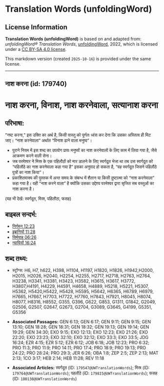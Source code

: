 # Translation Words (unfoldingWord)

## License Information

**Translation Words (unfoldingWord)** is based on and adapted from: _unfoldingWord® Translation Words_, [unfoldingWord](https://unfoldingword.org/utw), 2022, which is licensed under a [CC BY-SA 4.0 license](https://creativecommons.org/licenses/by-sa/4.0/legalcode.en).

This markdown version (created `2025-10-16`) is provided under the same license.



--------------------------------

## नाश करना (id: 179740)

नाश करना, विनाश, नाश करनेवाला, सत्यानाश करना
============================================

परिभाषा:
--------

"नष्ट करना," इस उक्ति का अर्थ है, किसी वास्तु को पूर्णतः ध्वंस कर देना कि उसका अस्तित्व ही मिट जाए। “नाश करनेवाला” अर्थात “विनाश ढाने वाला मनुष्य”।

* पुराने नियम में इस शब्द का उपयोग प्रायः मनुष्यों का नाश करनेवालों के लिए काम में लिया गया है, जैसे आक्रमण करने वाली सेना।
* जब परमेश्वर ने मिस्र के एक पहिलौठों को मार डालने के लिए स्वर्गदूत भेजा था तब उस स्वर्गदूत को “पहिलौठे का नाश करनेवाला कहा गया है” इसका अनुवाद हो सकता है, “वह स्वर्गदूत जिसने पहिलौठे पुत्रों का नाश किया”।
* प्रकाशितवाक्य की पुस्तक में अन्त समय के संबन्ध में शैतान या किसी दुष्टात्मा को “नाश करनेवाला” कहा गया है। वही “नाश करने वाला” है क्योंकि उसका उद्देश्य परमेश्वर द्वारा सृजित सब वस्तुओं का नाश करना है।

(यह भी देखें: स्वर्गदूत, मिस्र, पहिलौठा, फसह)

बाइबल सन्दर्भ:
--------------

* [निर्गमन 12:23](https://ref.ly/Exod12:23)
* [इब्रानियों 11:28](https://ref.ly/Heb11:28)
* [यिर्मयाह 06:26](https://ref.ly/Jer6:26)
* [न्यायियों 16:24](https://ref.ly/Judg16:24)

शब्द तथ्य:
----------

* स्ट्रोंग्स: H6, H7, h622, H398, H1104, H1197, H1820, H1826, H1942,H2000, H2015, H2026, H2040, H2254, H2255, H2717, H2718, H2763, H2764, H3238, H3341, H3381, H3423, H3582, H3615, H3617, H3772, H3807,H4191, H4229, H4591, H4658, H4889, H5218, H5221, H5307, H5362, H5420,H5422, H5428, H5595, H5642, H6365, H6789, H6979, H7665, H7667, H7703, H7722, H7760, H7843, H7921, H8045, H8074, H8077, H8316, H8552, G355, G396, G622, G853, G1311, G1842, G2049, G2506, G2507, G2647, G2673, G2704, G3089, G3645, G4199, G5351, G5356

* **Associated Passages:** GEN 6:13; GEN 6:17; GEN 9:11; GEN 9:15; GEN 13:10; GEN 18:28; GEN 18:31; GEN 18:32; GEN 19:13; GEN 19:14; GEN 19:29; GEN 34:30; EXO 9:15; EXO 12:13; EXO 12:23; EXO 21:26; EXO 22:20; EXO 23:23; EXO 32:10; EXO 32:12; EXO 33:3; EXO 33:5; JDG 16:24; EZR 4:15; EZR 5:12; EZR 6:12; JOB 6:18; JOB 12:23; PRO 6:32; PRO 11:3; PRO 11:9; PRO 14:11; PRO 17:4; PRO 18:9; PRO 19:13; PRO 24:22; PRO 28:24; PRO 29:3; JER 6:26; OBA 1:8; ZEP 2:5; ZEP 2:13; MAT 2:13; 1CO 3:17; HEB 2:14; HEB 11:28; REV 11:18
* **Associated Articles:** स्वर्गदूत (ID: `179547@UWTranslationWords`); मिस्र (ID: `179764@UWTranslationWords`); पहलौठे (ID: `179815@UWTranslationWords`); फसह (ID: `180138@UWTranslationWords`)

